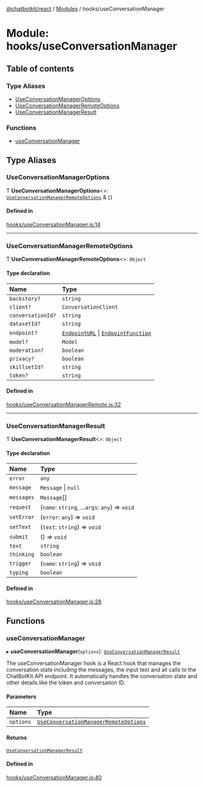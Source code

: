 [@chatbotkit/react](../README.md) / [Modules](../modules.md) / hooks/useConversationManager

# Module: hooks/useConversationManager

## Table of contents

### Type Aliases

- [UseConversationManagerOptions](hooks_useConversationManager.md#useconversationmanageroptions)
- [UseConversationManagerRemoteOptions](hooks_useConversationManager.md#useconversationmanagerremoteoptions)
- [UseConversationManagerResult](hooks_useConversationManager.md#useconversationmanagerresult)

### Functions

- [useConversationManager](hooks_useConversationManager.md#useconversationmanager)

## Type Aliases

### UseConversationManagerOptions

Ƭ **UseConversationManagerOptions**\<\>: [`UseConversationManagerRemoteOptions`](hooks_useConversationManager.md#useconversationmanagerremoteoptions) & {}

#### Defined in

[hooks/useConversationManager.js:14](https://github.com/chatbotkit/node-sdk/blob/main/packages/react/src/hooks/useConversationManager.js#L14)

___

### UseConversationManagerRemoteOptions

Ƭ **UseConversationManagerRemoteOptions**\<\>: `Object`

#### Type declaration

| Name | Type |
| :------ | :------ |
| `backstory?` | `string` |
| `client?` | `ConversationClient` |
| `conversationId?` | `string` |
| `datasetId?` | `string` |
| `endpoint?` | [`EndpointURL`](hooks_useConversationManagerRemote.md#endpointurl) \| [`EndpointFunction`](hooks_useConversationManagerRemote.md#endpointfunction) |
| `model?` | `Model` |
| `moderation?` | `boolean` |
| `privacy?` | `boolean` |
| `skillsetId?` | `string` |
| `token?` | `string` |

#### Defined in

[hooks/useConversationManagerRemote.js:32](https://github.com/chatbotkit/node-sdk/blob/main/packages/react/src/hooks/useConversationManagerRemote.js#L32)

___

### UseConversationManagerResult

Ƭ **UseConversationManagerResult**\<\>: `Object`

#### Type declaration

| Name | Type |
| :------ | :------ |
| `error` | `any` |
| `message` | `Message` \| ``null`` |
| `messages` | `Message`[] |
| `request` | (`name`: `string`, ...`args`: `any`) => `void` |
| `setError` | (`error`: `any`) => `void` |
| `setText` | (`text`: `string`) => `void` |
| `submit` | () => `void` |
| `text` | `string` |
| `thinking` | `boolean` |
| `trigger` | (`name`: `string`) => `void` |
| `typing` | `boolean` |

#### Defined in

[hooks/useConversationManager.js:28](https://github.com/chatbotkit/node-sdk/blob/main/packages/react/src/hooks/useConversationManager.js#L28)

## Functions

### useConversationManager

▸ **useConversationManager**(`options`): [`UseConversationManagerResult`](hooks_useConversationManager.md#useconversationmanagerresult)

The useConversationManager hook is a React hook that manages the conversation
state including the messages, the input text and all calls to the ChatBotKit
API endpoint. It automatically handles the conversation state and other
details like the token and conversation ID.

#### Parameters

| Name | Type |
| :------ | :------ |
| `options` | [`UseConversationManagerRemoteOptions`](hooks_useConversationManager.md#useconversationmanagerremoteoptions) |

#### Returns

[`UseConversationManagerResult`](hooks_useConversationManager.md#useconversationmanagerresult)

#### Defined in

[hooks/useConversationManager.js:40](https://github.com/chatbotkit/node-sdk/blob/main/packages/react/src/hooks/useConversationManager.js#L40)

